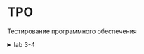 # TPO
Тестирование программного обеспечения

<details>
<summary>lab 3-4</summary>
Ссылка на Notion: 
https://uttermost-longship-5d6.notion.site/LAB3-4_TPO-8725b4ba597043f6b06960b6ce9af0b3?pvs=4
</details>
